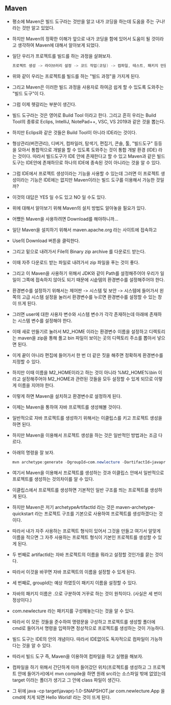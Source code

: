 ## Maven

- 평소에 Maven은 빌드 도구라는 것만을 알고 내가 코딩을 하는데 도움을 주는 구나! 라는 것만 알고 있었다.
- 하지만 Maven의 정확한 이해가 앞으로 내가 코딩을 함에 있어서 도움이 될 것이라고 생각하여 Maven에 대해서 알아보게 되었다.



- 일단 우리가 프로젝트를 빌드를 하는 과정을 살펴보자.

  ```java
  프로젝트 생성 -> 라이브러리 설정 -> 코드 작업(코딩) -> 컴파일, 테스트, 패키지 만들기, 배포, 레포팅
  ```

- 위와 같이 우리는 프로젝트를 빌드를 하는 "빌드 과정"을 가지게 된다.
- 그리고 Maven은 이러한 빌드 과정을 사용자로 하여금 쉽게 할 수 있도록 도와주는 "빌드 도구"이 다.
- 그럼 이제 헷갈리는 부분이 생긴다.
- 빌드 도구라는 것은 영어로 Build Tool 이라고 한다. 그리고 흔히 우리는 Build Tool의 종류로 Eclips, IntelliJ, NotePad++, VSC, VS 2019과 같은 것을 뽑는다.
- 하지만 Eclips와 같은 것들은 Build Tool이 아니라 IDE라는 것이다.
- 형상관리(버전관리), 디버거, 컴파일러, 탐색기, 편집기, 콘솔, 툴, "빌드도구" 등등을 모아서 통합적으로 개발을 할 수 있도록 도와주는 것이 통합 개발 환경 (IDE) 라는 것이다. 따라서 빌드도구가 IDE 안에 존재한다고 할 수 있고 Maven과 같은 빌드도구는 IDE안에 존재하므로 하나의 IDE에 종속된 것이 아니라는 것을 알 수 있다.
- 그럼 IDE에서 프로젝트 생성이라는 기능을 사용할 수 있는데 그러면 이 프로젝트 생성이라는 기능은 IDE에는 없지만 Maven이라는 빌드 도구를 이용해서 가능한 것일까?
- 이것의 대답은 YES 일 수도 있고 NO 일 수도 있다.



- 위에 대해서 알아보기 위해 Maven의 설치 방법도 알아놓을 필요가 있다.
- 어쨌든 Maven을 사용하려면 Download를 해야하니까...
- 일단 Maven을 설치하기 위해서 maven.apache.org 라는 사이트에 접속하고
- Use의 Download 버튼을 클릭한다.
- 그리고 밑으로 내려가서 File의 Binary zip archive 를 다운로드 받는다.
- 이때 자주 다운로드 받는 파일로 내려가서 zip 파일을 푸는 것이 좋다.
- 그리고 이 Maven을 사용하기 위해서 JDK와 같이 Path를 설정해주어야 우리가 일일이 그쪽에 접속하지 않아도 되기 때문에 시슽템의 환경변수를 설정해주어야 한다.
- 환경변수를 설정하기 위해서는 제어판 -> 시스템 및 보안 -> 시스템에 들어가서 왼쪽의 고급 시스템 설정을 눌러서 환경변수를 누르면 환경변수를 설정할 수 있는 창이 뜨게 된다.
- 그러면 user에 대한 사용자 변수와 시스템 변수가 각각 존재하는데 아래에 존재하는 시스템 변수를 설정해야 한다.
- 이때 새로 만들기르 눌러서 M2_HOME 이라는 환경변수 이름을 설정하고 디렉토리는 maven을 zip을 통해 풀고 bin 파일이 보이는 곳의 디렉토리 주소를 뽑아서 넣으면 된다.
- 이게 끝이 아니라 편집에 들어가서 한 번 더 같은 짓을 해주면 정확하게 환경변수를 지정할 수 있다.
- 하지만 이때 이름을 M2_HOME이라고 하는 것이 아니라 %M2_HOME%\bin 이라고 설정해주어야 M2_HOME과 관련된 것들을 모두 설정할 수 있게 되므로 이렇게 이름을 지어야 한다.
- 이렇게 하면 Maven을 설치하고 환경변수로 설정하게 된다.



- 이제는 Maven을 통하여 자바 프로젝트를 생성해볼 것이다.

- 일반적으로 자바 프로젝트를 생성하기 위해서는 이클립스를 키고 프로젝트 생성을 하면 된다.

- 하지만 Maven을 이용해서 프로젝트 생성을 하는 것은 일반적인 방법과는 조금 다르다.

- 아래의 명령을 잘 보자.

  ```java
  mvn archetype:generate -DgroupId=com.newlecture -DartifactId=javaprj -DarchetypeArtifactId=maven-archetype-quickstart
  ```

- 여기서 Maven을 이용해서 프로젝트를 생성하는 것과 이클립스 안에서 일반적으로 프로젝트를 생성하는 것의차이를 알 수 있다.
- 이클립스에서 프로젝트를 생성하면 기본적인 일반 구조를 띄는 프로젝트를 생성하게 된다.
- 하지만 Maven은 저기 archetypeArtifactId 라는 것은 maven-archetype-quickstart 라는 프로젝트 구조를 기본으로 사용하여 프로젝트를 생성하겠다는 것이다.
- 따라서 내가 자주 사용하는 프로젝트 형식이 있어서 그것을 만들고 여기서 알맞게 이름을 적으면 그 자주 사용하는 프로젝트 형식이 기본인 프로젝트를 생성할 수 있게 된다.
- 두 번째로 artifactId는 자바 프로젝트의 이름을 뭐라고 설정할 것인가를 묻는 것이다.
- 따라서 이것을 바꾸면 자바 프로젝트의 이름을 설정할 수 있게 된다.
- 세 번째로, groupId는 예상 하였듯이 패키지 이름을 설정할 수 있다.
- 자바의 패키지 이름은 .으로 구분하여 거꾸로 하는 것이 원칙이다. (사실은 세 번이 정상이다.)
- com.newlecture 라는 패키지를 구성해놓는다는 것을 알 수 있다.
- 따라서 이 모든 것들을 준수하여 명령문을 구성하고 프로젝트를 생성할 폴더에 cmd로 들어가서 명령을 입력하면 정상적으로 프로젝트를 생성하는 것이 가능하다.





- 빌드 도구는 IDE의 안의 개념이다. 따라서 IDE없이도 독자적으로 컴파일이 가능하다는 것을 알 수 있다.
- 따라서 빌드 도구 즉, Maven을 이용하여 컴파일을 하고 실행을 해보자.
- 컴파일을 하기 위해서 간단하게 아까 들어갔던 위치(프로젝트를 생성하고 그 프로젝트 안에 들어가서)에서 mvn compile을 하면 원래 src라는 소스파일 밖에 없었는데 target 이라는 폴더가 생기고 그 안에 class 파일이 생긴다.
- 그 뒤에 java -cp target\javaprj-1.0-SNAPSHOT.jar com.newlecture.App 을 cmd에 치게 되면 Hello World! 라는 것이 뜨게 된다.